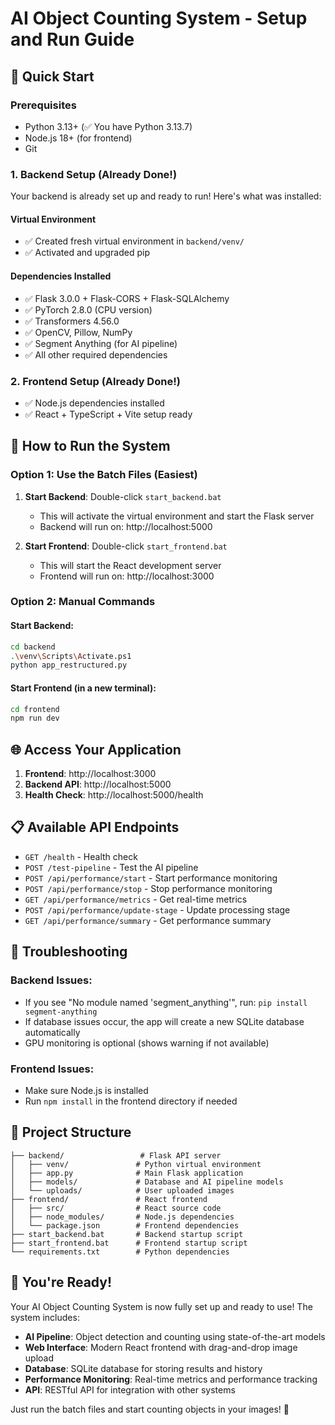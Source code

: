# AI Object Counting System - Setup and Run Guide

## 🚀 Quick Start

### Prerequisites
- Python 3.13+ (✅ You have Python 3.13.7)
- Node.js 18+ (for frontend)
- Git

### 1. Backend Setup (Already Done!)

Your backend is already set up and ready to run! Here's what was installed:

#### Virtual Environment
- ✅ Created fresh virtual environment in `backend/venv/`
- ✅ Activated and upgraded pip

#### Dependencies Installed
- ✅ Flask 3.0.0 + Flask-CORS + Flask-SQLAlchemy
- ✅ PyTorch 2.8.0 (CPU version)
- ✅ Transformers 4.56.0
- ✅ OpenCV, Pillow, NumPy
- ✅ Segment Anything (for AI pipeline)
- ✅ All other required dependencies

### 2. Frontend Setup (Already Done!)

- ✅ Node.js dependencies installed
- ✅ React + TypeScript + Vite setup ready

## 🎯 How to Run the System

### Option 1: Use the Batch Files (Easiest)

1. **Start Backend**: Double-click `start_backend.bat`
   - This will activate the virtual environment and start the Flask server
   - Backend will run on: http://localhost:5000

2. **Start Frontend**: Double-click `start_frontend.bat`
   - This will start the React development server
   - Frontend will run on: http://localhost:3000

### Option 2: Manual Commands

#### Start Backend:
```bash
cd backend
.\venv\Scripts\Activate.ps1
python app_restructured.py
```

#### Start Frontend (in a new terminal):
```bash
cd frontend
npm run dev
```

## 🌐 Access Your Application

1. **Frontend**: http://localhost:3000
2. **Backend API**: http://localhost:5000
3. **Health Check**: http://localhost:5000/health

## 📋 Available API Endpoints

- `GET /health` - Health check
- `POST /test-pipeline` - Test the AI pipeline
- `POST /api/performance/start` - Start performance monitoring
- `POST /api/performance/stop` - Stop performance monitoring
- `GET /api/performance/metrics` - Get real-time metrics
- `POST /api/performance/update-stage` - Update processing stage
- `GET /api/performance/summary` - Get performance summary

## 🔧 Troubleshooting

### Backend Issues:
- If you see "No module named 'segment_anything'", run: `pip install segment-anything`
- If database issues occur, the app will create a new SQLite database automatically
- GPU monitoring is optional (shows warning if not available)

### Frontend Issues:
- Make sure Node.js is installed
- Run `npm install` in the frontend directory if needed

## 📁 Project Structure

```
├── backend/                 # Flask API server
│   ├── venv/               # Python virtual environment
│   ├── app.py              # Main Flask application
│   ├── models/             # Database and AI pipeline models
│   └── uploads/            # User uploaded images
├── frontend/               # React frontend
│   ├── src/                # React source code
│   ├── node_modules/       # Node.js dependencies
│   └── package.json        # Frontend dependencies
├── start_backend.bat       # Backend startup script
├── start_frontend.bat      # Frontend startup script
└── requirements.txt        # Python dependencies
```

## 🎉 You're Ready!

Your AI Object Counting System is now fully set up and ready to use! The system includes:

- **AI Pipeline**: Object detection and counting using state-of-the-art models
- **Web Interface**: Modern React frontend with drag-and-drop image upload
- **Database**: SQLite database for storing results and history
- **Performance Monitoring**: Real-time metrics and performance tracking
- **API**: RESTful API for integration with other systems

Just run the batch files and start counting objects in your images! 🚀

